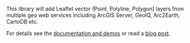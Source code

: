 This library will add Leaflet vector (Point, Polyline, Polygon) layers from multiple geo web services including ArcGIS Server, GeoIQ, Arc2Earth, CartoDB etc.

For details see the [documentation and demos](http://geojason.info/leaflet-vector-layers/) or read a [blog post](http://geojason.info/2011/leaflet-vector-layers/).